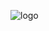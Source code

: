 ![logo](https://obs.line-scdn.net/0h4wcl53dsa1heFUGfX58UD2JQZTUpO20QJnZ3O3wTZW4mcC9ZMiBxPigWNGgjIX4PNyYhPH8XZWF1)
